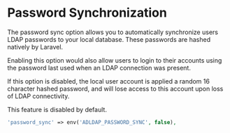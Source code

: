 # Password Synchronization

The password sync option allows you to automatically synchronize
users LDAP passwords to your local database. These passwords are
hashed natively by Laravel.

Enabling this option would also allow users to login to their
accounts using the password last used when an LDAP connection
was present.

If this option is disabled, the local user account is applied
a random 16 character hashed password, and will lose access
to this account upon loss of LDAP connectivity.

This feature is disabled by default.

```php
'password_sync' => env('ADLDAP_PASSWORD_SYNC', false),
```
